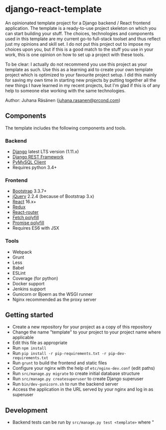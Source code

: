 # django-react-template

An opinionated template project for a Django backend / React frontend application. The
template is a ready-to-use project skeleton on which you can start building your stuff.
The choices, technologies and components used in this template are my current go-to
full-stack toolset and thus reflect just my opinions and skill set. I do not put this
project out to impose my choices upon you, but if this is a good match to the stuff you
use in your work, this is one opinion on how to set up a project with these tools.

To be clear: I actually do not recommend you use this project as your template as such.
Use this as a learning aid to create your own template project which is optimized to your
favourite project setup. I did this mainly for saving my own time in starting new projects
by putting together all the new things I have learned in my recent projects, but I'm glad
if this is of any help to someone else working with the same technologies.

Author: Juhana Räsänen ([juhana.rasanen@prcond.com](mailto:juhana.rasanen@prcond.com))


## Components

The template includes the following components and tools.

### Backend

* [Django](https://www.djangoproject.com) latest LTS version (1.11.x)
* [Django REST Framework](http://www.django-rest-framework.org)
* [PyMySQL Client](https://github.com/PyMySQL/mysqlclient-python)
* Requires python 3.4+

### Frontend

* [Bootstrap](http://getbootstrap.com/) 3.3.7+
* [jQuery](https://jquery.com) 2.2.4 (because of Bootstrap 3.x)
* [React](https://reactjs.org/) 16.x+
* [Redux](https://redux.js.org/)
* [React-router](https://github.com/ReactTraining/react-router)
* [Fetch polyfill](https://github.com/github/fetch)
* [Promise polyfill](https://github.com/taylorhakes/promise-polyfill)
* Requires ES6 with JSX

### Tools

* Webpack
* Grunt
* Less
* Babel
* ESLint
* Coverage (for python)
* Docker support
* Jenkins support
* Gunicorn or Bjoern as the WSGI runner
* Nginx recommended as the proxy server


## Getting started

* Create a new repository for your project as a copy of this repository
* Change the name "template" to your project to your project name where applicable
* Edit this file as appropriate
* Run `npm install`
* Run `pip install -r pip-requirements.txt -r pip-dev-requirements.txt`
* Run `grunt` to build the frontend and static files
* Configure your nginx with the help of `etc/nginx-dev.conf` (edit paths)
* Run `src/manage.py migrate` to create initial database structure
* Run `src/manage.py createsuperuser` to create Django superuser
* Run `bin/dev-gunicorn.sh` to run the backend server
* Access the application in the URL served by your nginx and log in as superuser

## Development

* Backend tests can be run by `src/manage.py test <template>` where "<template>" is your project name
* Backend and frontend code can be linted with `grunt lint`


## Docker builds

Based on my own Ubuntu-derived base images intended for ECS deployment, but undocumented
for the time being.


## Jenkins integration

Based on `django-jenkins` package and running (python) coverage tests and linters in Jenkins.
I have my own private Jenkins setup which is not publicly available; but here is the Jenkins
script I use to build this project itself:

```
#!/bin/bash
mkdir log
virtualenv --python=python3 env
source env/bin/activate
pip install -r pip-requirements.txt
pip install -r pip-dev-requirements.txt

export APPLICATION_ENVIRONMENT=jenkins
src/manage.py jenkins --enable-coverage --coverage-rcfile=.coveragerc --project-apps-tests
flake8_junit reports/flake8.report reports/flake8.report.xml

npm install
grunt eslint:jenkins
```


## TODO

Plenty of things, because this project is mostly about documenting the ongoing process
of learning by doing. Few TODO items in particular:

* Javascript test framework
* ~~A sample of `fetch` usage, eg. password changing possibility in the UI~~
* ~~A sample REST API, potentially a generic REST view class for Django~~
